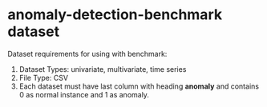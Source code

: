 # anomaly-detection-benchmark dataset
Dataset requirements for using with benchmark:
1. Dataset Types: univariate, multivariate, time series
2. File Type: CSV
3. Each dataset must have last column with heading **anomaly** and contains 0 as normal instance and 1 as anomaly.
